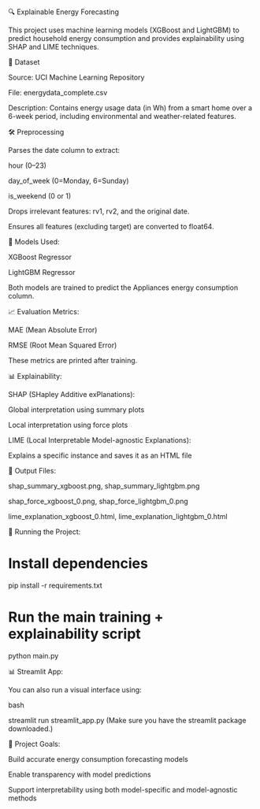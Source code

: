 🔍 Explainable Energy Forecasting

This project uses machine learning models (XGBoost and LightGBM) to predict household energy consumption and provides explainability using SHAP and LIME techniques.

📂 Dataset

Source: UCI Machine Learning Repository

File: energydata_complete.csv

Description: Contains energy usage data (in Wh) from a smart home over a 6-week period, including environmental and weather-related features.

🛠️ Preprocessing

Parses the date column to extract:

hour (0–23)

day_of_week (0=Monday, 6=Sunday)

is_weekend (0 or 1)

Drops irrelevant features: rv1, rv2, and the original date.

Ensures all features (excluding target) are converted to float64.

🧠 Models Used:

XGBoost Regressor

LightGBM Regressor

Both models are trained to predict the Appliances energy consumption column.

📈 Evaluation Metrics:

MAE (Mean Absolute Error)

RMSE (Root Mean Squared Error)

These metrics are printed after training.

📊 Explainability:

SHAP (SHapley Additive exPlanations):

Global interpretation using summary plots

Local interpretation using force plots

LIME (Local Interpretable Model-agnostic Explanations):

Explains a specific instance and saves it as an HTML file

📁 Output Files:

shap_summary_xgboost.png, shap_summary_lightgbm.png

shap_force_xgboost_0.png, shap_force_lightgbm_0.png

lime_explanation_xgboost_0.html, lime_explanation_lightgbm_0.html

🚀 Running the Project:

# Install dependencies
pip install -r requirements.txt

# Run the main training + explainability script
python main.py

📊 Streamlit App:

You can also run a visual interface using:

bash

streamlit run streamlit_app.py
(Make sure you have the streamlit package downloaded.)

📌 Project Goals:

Build accurate energy consumption forecasting models

Enable transparency with model predictions

Support interpretability using both model-specific and model-agnostic methods


